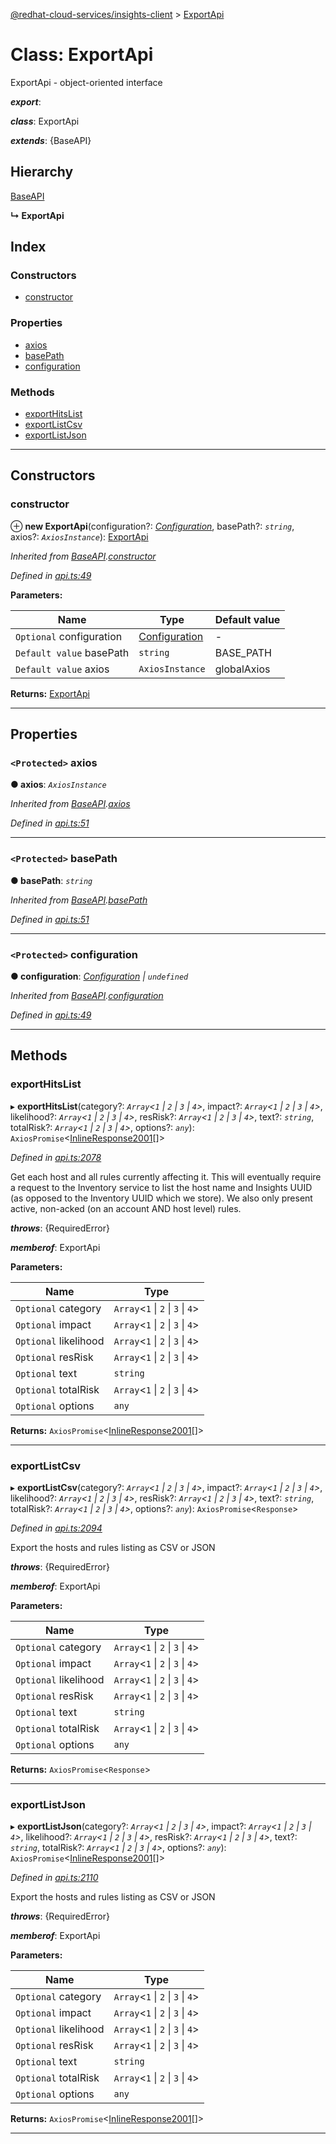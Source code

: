 [@redhat-cloud-services/insights-client](../README.md) > [ExportApi](../classes/exportapi.md)

# Class: ExportApi

ExportApi - object-oriented interface

*__export__*: 

*__class__*: ExportApi

*__extends__*: {BaseAPI}

## Hierarchy

 [BaseAPI](baseapi.md)

**↳ ExportApi**

## Index

### Constructors

* [constructor](exportapi.md#constructor)

### Properties

* [axios](exportapi.md#axios)
* [basePath](exportapi.md#basepath)
* [configuration](exportapi.md#configuration)

### Methods

* [exportHitsList](exportapi.md#exporthitslist)
* [exportListCsv](exportapi.md#exportlistcsv)
* [exportListJson](exportapi.md#exportlistjson)

---

## Constructors

<a id="constructor"></a>

###  constructor

⊕ **new ExportApi**(configuration?: *[Configuration](configuration.md)*, basePath?: *`string`*, axios?: *`AxiosInstance`*): [ExportApi](exportapi.md)

*Inherited from [BaseAPI](baseapi.md).[constructor](baseapi.md#constructor)*

*Defined in [api.ts:49](https://github.com/RedHatInsights/javascript-clients/blob/master/packages/insights/api.ts#L49)*

**Parameters:**

| Name | Type | Default value |
| ------ | ------ | ------ |
| `Optional` configuration | [Configuration](configuration.md) | - |
| `Default value` basePath | `string` |  BASE_PATH |
| `Default value` axios | `AxiosInstance` |  globalAxios |

**Returns:** [ExportApi](exportapi.md)

___

## Properties

<a id="axios"></a>

### `<Protected>` axios

**● axios**: *`AxiosInstance`*

*Inherited from [BaseAPI](baseapi.md).[axios](baseapi.md#axios)*

*Defined in [api.ts:51](https://github.com/RedHatInsights/javascript-clients/blob/master/packages/insights/api.ts#L51)*

___
<a id="basepath"></a>

### `<Protected>` basePath

**● basePath**: *`string`*

*Inherited from [BaseAPI](baseapi.md).[basePath](baseapi.md#basepath)*

*Defined in [api.ts:51](https://github.com/RedHatInsights/javascript-clients/blob/master/packages/insights/api.ts#L51)*

___
<a id="configuration"></a>

### `<Protected>` configuration

**● configuration**: *[Configuration](configuration.md) \| `undefined`*

*Inherited from [BaseAPI](baseapi.md).[configuration](baseapi.md#configuration)*

*Defined in [api.ts:49](https://github.com/RedHatInsights/javascript-clients/blob/master/packages/insights/api.ts#L49)*

___

## Methods

<a id="exporthitslist"></a>

###  exportHitsList

▸ **exportHitsList**(category?: *`Array`<`1` \| `2` \| `3` \| `4`>*, impact?: *`Array`<`1` \| `2` \| `3` \| `4`>*, likelihood?: *`Array`<`1` \| `2` \| `3` \| `4`>*, resRisk?: *`Array`<`1` \| `2` \| `3` \| `4`>*, text?: *`string`*, totalRisk?: *`Array`<`1` \| `2` \| `3` \| `4`>*, options?: *`any`*): `AxiosPromise`<[InlineResponse2001](../interfaces/inlineresponse2001.md)[]>

*Defined in [api.ts:2078](https://github.com/RedHatInsights/javascript-clients/blob/master/packages/insights/api.ts#L2078)*

Get each host and all rules currently affecting it. This will eventually require a request to the Inventory service to list the host name and Insights UUID (as opposed to the Inventory UUID which we store). We also only present active, non-acked (on an account AND host level) rules.

*__throws__*: {RequiredError}

*__memberof__*: ExportApi

**Parameters:**

| Name | Type |
| ------ | ------ |
| `Optional` category | `Array`<`1` \| `2` \| `3` \| `4`> |
| `Optional` impact | `Array`<`1` \| `2` \| `3` \| `4`> |
| `Optional` likelihood | `Array`<`1` \| `2` \| `3` \| `4`> |
| `Optional` resRisk | `Array`<`1` \| `2` \| `3` \| `4`> |
| `Optional` text | `string` |
| `Optional` totalRisk | `Array`<`1` \| `2` \| `3` \| `4`> |
| `Optional` options | `any` |

**Returns:** `AxiosPromise`<[InlineResponse2001](../interfaces/inlineresponse2001.md)[]>

___
<a id="exportlistcsv"></a>

###  exportListCsv

▸ **exportListCsv**(category?: *`Array`<`1` \| `2` \| `3` \| `4`>*, impact?: *`Array`<`1` \| `2` \| `3` \| `4`>*, likelihood?: *`Array`<`1` \| `2` \| `3` \| `4`>*, resRisk?: *`Array`<`1` \| `2` \| `3` \| `4`>*, text?: *`string`*, totalRisk?: *`Array`<`1` \| `2` \| `3` \| `4`>*, options?: *`any`*): `AxiosPromise`<`Response`>

*Defined in [api.ts:2094](https://github.com/RedHatInsights/javascript-clients/blob/master/packages/insights/api.ts#L2094)*

Export the hosts and rules listing as CSV or JSON

*__throws__*: {RequiredError}

*__memberof__*: ExportApi

**Parameters:**

| Name | Type |
| ------ | ------ |
| `Optional` category | `Array`<`1` \| `2` \| `3` \| `4`> |
| `Optional` impact | `Array`<`1` \| `2` \| `3` \| `4`> |
| `Optional` likelihood | `Array`<`1` \| `2` \| `3` \| `4`> |
| `Optional` resRisk | `Array`<`1` \| `2` \| `3` \| `4`> |
| `Optional` text | `string` |
| `Optional` totalRisk | `Array`<`1` \| `2` \| `3` \| `4`> |
| `Optional` options | `any` |

**Returns:** `AxiosPromise`<`Response`>

___
<a id="exportlistjson"></a>

###  exportListJson

▸ **exportListJson**(category?: *`Array`<`1` \| `2` \| `3` \| `4`>*, impact?: *`Array`<`1` \| `2` \| `3` \| `4`>*, likelihood?: *`Array`<`1` \| `2` \| `3` \| `4`>*, resRisk?: *`Array`<`1` \| `2` \| `3` \| `4`>*, text?: *`string`*, totalRisk?: *`Array`<`1` \| `2` \| `3` \| `4`>*, options?: *`any`*): `AxiosPromise`<[InlineResponse2001](../interfaces/inlineresponse2001.md)[]>

*Defined in [api.ts:2110](https://github.com/RedHatInsights/javascript-clients/blob/master/packages/insights/api.ts#L2110)*

Export the hosts and rules listing as CSV or JSON

*__throws__*: {RequiredError}

*__memberof__*: ExportApi

**Parameters:**

| Name | Type |
| ------ | ------ |
| `Optional` category | `Array`<`1` \| `2` \| `3` \| `4`> |
| `Optional` impact | `Array`<`1` \| `2` \| `3` \| `4`> |
| `Optional` likelihood | `Array`<`1` \| `2` \| `3` \| `4`> |
| `Optional` resRisk | `Array`<`1` \| `2` \| `3` \| `4`> |
| `Optional` text | `string` |
| `Optional` totalRisk | `Array`<`1` \| `2` \| `3` \| `4`> |
| `Optional` options | `any` |

**Returns:** `AxiosPromise`<[InlineResponse2001](../interfaces/inlineresponse2001.md)[]>

___

